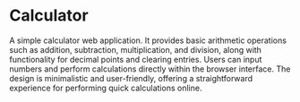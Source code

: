 # Calculator
A simple calculator web application. It provides basic arithmetic operations such as addition, subtraction, multiplication, and division, along with functionality for decimal points and clearing entries. Users can input numbers and perform calculations directly within the browser interface. The design is minimalistic and user-friendly, offering a straightforward experience for performing quick calculations online.
